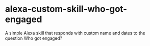 # alexa-custom-skill-who-got-engaged
A simple Alexa skill that responds with custom name and dates to the question Who got engaged?
